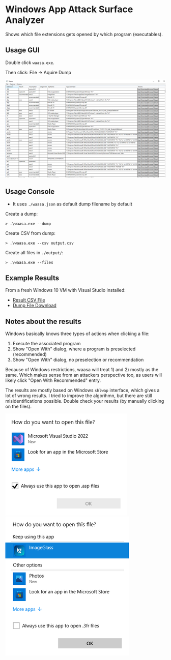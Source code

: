 # Windows App Attack Surface Analyzer

Shows which file extensions gets opened by which program (executables).


## Usage GUI


Double click `waasa.exe`.

Then click: File -> Aquire Dump

![Waasa GUI](https://raw.githubusercontent.com/dobin/waasa/master/doc/gui.png)


## Usage Console

* It uses `./waasa.json` as default dump filename by default


Create a dump:
```
> .\waasa.exe --dump
```

Create CSV from dump:
```
> .\waasa.exe --csv output.csv
```

Create all files in `./output/`:
```
> .\waasa.exe --files
```


## Example Results

From a fresh Windows 10 VM with Visual Studio installed:

* [Result CSV File](https://github.com/dobin/waasa/blob/master/data/windev.csv)
* [Dump File Download](https://raw.githubusercontent.com/dobin/waasa/master/data/windev.json)


## Notes about the results

Windows basically knows three types of actions when clicking a file: 
1) Execute the associated program
2) Show "Open With" dialog, where a program is preselected (recommended)
3) Show "Open With" dialog, no preselection or recommendation

Because of Windows restrictions, waasa will treat 1) and 2) mostly as the same. 
Which makes sense from an attackers perspective too, as users will likely click "Open With Recommended"
entry. 

The results are mostly based on Windows `shlwap` interface, which gives a lot of wrong results. 
I tried to improve the algorihmn, but there are still misidentifications possible. Double check
your results (by manually clicking on the files). 

![OpenWith 1](https://raw.githubusercontent.com/dobin/waasa/master/doc/openwith-1.png)
![Recommended](https://raw.githubusercontent.com/dobin/waasa/master/doc/recommended-1.png)

